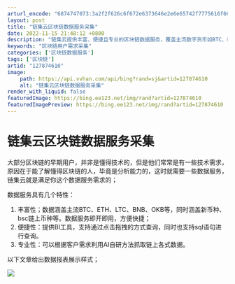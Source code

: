 ```yaml
---
arturl_encode: "6874747073:3a2f2f626c6f672e6373646e2e6e65742f7775616f6665692f:61727469636c652f64657461696c732f313237383734363130"
layout: post
title: "链集云区块链数据服务采集"
date: 2022-11-15 21:48:12 +0800
description: "链集云提供丰富、便捷且专业的区块链数据服务，覆盖主流数字货币如BTC、ETH等以及新币种和bsc链上"
keywords: "区块链用户需求采集"
categories: ['区块链数据服务']
tags: ['区块链']
artid: "127874610"
image:
    path: https://api.vvhan.com/api/bing?rand=sj&artid=127874610
    alt: "链集云区块链数据服务采集"
render_with_liquid: false
featuredImage: https://bing.ee123.net/img/rand?artid=127874610
featuredImagePreview: https://bing.ee123.net/img/rand?artid=127874610
---
```


# 链集云区块链数据服务采集

大部分区块链的早期用户，并非是懂得技术的，但是他们常常是有一些技术需求，原因在于能了解懂得区块链的人，毕竟是分析能力的，这时就需要一些数据服务，链集云就是满足你这个数据服务需求的；

数据服务具有几个特性：

1. 丰富性；数据涵盖主流BTC、ETH、LTC、BNB、OKB等，同时涵盖新币种、bsc链上币种等。数据服务即开即用，方便快捷；
2. 便捷性：提供BI工具，支持通过点击拖拽的方式查询，同时也支持sql语句进行查询。
3. 专业性：可以根据客户需求利用AI自研方法抓取链上各式数据。

以下文章给出数据报表展示样式；

![](https://i-blog.csdnimg.cn/blog_migrate/05de7246dfdaf6cfb8e11df10df31d58.jpeg)